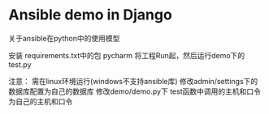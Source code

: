 # Ansible demo in Django
关于ansible在python中的使用模型

安装 requirements.txt中的包
pycharm 将工程Run起，然后运行demo下的test.py

注意：
需在linux环境运行(windows不支持ansible库)
修改admin/settings下的数据库配置为自己的数据库
修改demo/demo.py下 test函数中调用的主机和口令为自己的主机和口令

